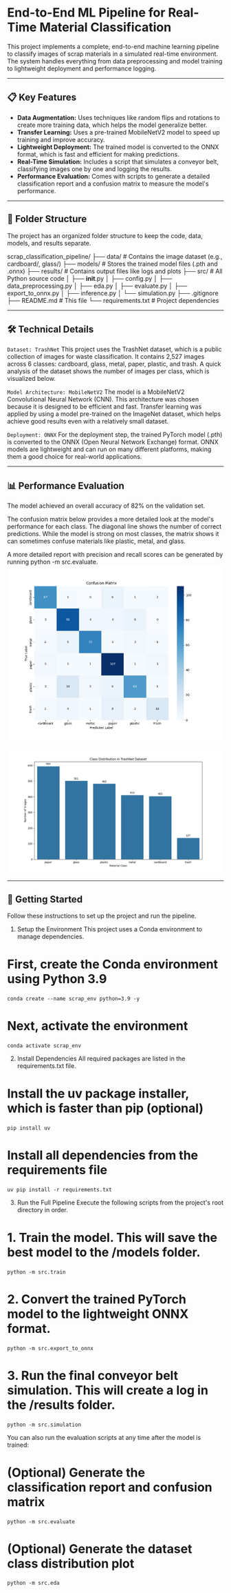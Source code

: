 # End-to-End ML Pipeline for Real-Time Material Classification

This project implements a complete, end-to-end machine learning pipeline to classify images of scrap materials in a simulated real-time environment. The system handles everything from data preprocessing and model training to lightweight deployment and performance logging.

---

## 📋 Key Features

* **Data Augmentation:** Uses techniques like random flips and rotations to create more training data, which helps the model generalize better.
* **Transfer Learning:** Uses a pre-trained MobileNetV2 model to speed up training and improve accuracy.
* **Lightweight Deployment:** The trained model is converted to the ONNX format, which is fast and efficient for making predictions.
* **Real-Time Simulation:** Includes a script that simulates a conveyor belt, classifying images one by one and logging the results.
* **Performance Evaluation:** Comes with scripts to generate a detailed classification report and a confusion matrix to measure the model's performance.

---

## 📁 Folder Structure
The project has an organized folder structure to keep the code, data, models, and results separate.

scrap_classification_pipeline/
├── data/               # Contains the image dataset (e.g., cardboard/, glass/)
├── models/             # Stores the trained model files (.pth and .onnx)
├── results/            # Contains output files like logs and plots
├── src/                # All Python source code
│   ├── __init__.py
│   ├── config.py
│   ├── data_preprocessing.py
│   ├── eda.py
│   ├── evaluate.py
│   ├── export_to_onnx.py
│   ├── inference.py
│   └── simulation.py
├── .gitignore
├── README.md           # This file
└── requirements.txt    # Project dependencies


---

## 🛠️ Technical Details

`Dataset: TrashNet`
This project uses the TrashNet dataset, which is a public collection of images for waste classification. It contains 2,527 images across 6 classes: cardboard, glass, metal, paper, plastic, and trash. A quick analysis of the dataset shows the number of images per class, which is visualized below.

`Model Architecture: MobileNetV2`
The model is a MobileNetV2 Convolutional Neural Network (CNN). This architecture was chosen because it is designed to be efficient and fast. Transfer learning was applied by using a model pre-trained on the ImageNet dataset, which helps achieve good results even with a relatively small dataset.

`Deployment: ONNX`
For the deployment step, the trained PyTorch model (.pth) is converted to the ONNX (Open Neural Network Exchange) format. ONNX models are lightweight and can run on many different platforms, making them a good choice for real-world applications.


---

## 📊 Performance Evaluation

The model achieved an overall accuracy of 82% on the validation set.

The confusion matrix below provides a more detailed look at the model's performance for each class. The diagonal line shows the number of correct predictions. While the model is strong on most classes, the matrix shows it can sometimes confuse materials like plastic, metal, and glass.

A more detailed report with precision and recall scores can be generated by running python -m src.evaluate.
![Confusion Matrix](results/confusion_matrix.png)

![Class Distribution](results\class_distribution.png)


---

## 🚀 Getting Started

Follow these instructions to set up the project and run the pipeline.

1. Setup the Environment
This project uses a Conda environment to manage dependencies.

# First, create the Conda environment using Python 3.9
`conda create --name scrap_env python=3.9 -y`

# Next, activate the environment
`conda activate scrap_env`

2. Install Dependencies
All required packages are listed in the requirements.txt file.

# Install the uv package installer, which is faster than pip (optional)
`pip install uv`

# Install all dependencies from the requirements file
`uv pip install -r requirements.txt`

3. Run the Full Pipeline
Execute the following scripts from the project's root directory in order.

# 1. Train the model. This will save the best model to the /models folder.
`python -m src.train`

# 2. Convert the trained PyTorch model to the lightweight ONNX format.
`python -m src.export_to_onnx`

# 3. Run the final conveyor belt simulation. This will create a log in the /results folder.
`python -m src.simulation`

You can also run the evaluation scripts at any time after the model is trained:

# (Optional) Generate the classification report and confusion matrix
`python -m src.evaluate`

# (Optional) Generate the dataset class distribution plot
`python -m src.eda`